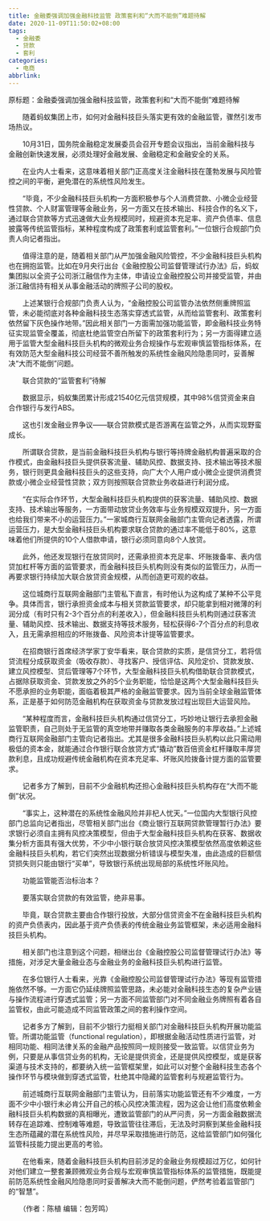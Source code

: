 ```yaml
---
title: 金融委强调加强金融科技监管 政策套利和“大而不能倒”难题待解
date: 2020-11-09T11:50:02+08:00
tags:
  - 金融委
  - 贷款
  - 套利
categories:
  - 电商
abbrlink:
---
```


原标题：金融委强调加强金融科技监管，政策套利和“大而不能倒”难题待解

　　随着蚂蚁集团上市，如何对金融科技巨头落实更有效的金融监管，骤然引发市场热议。

　　10月31日，国务院金融稳定发展委员会召开专题会议指出，当前金融科技与金融创新快速发展，必须处理好金融发展、金融稳定和金融安全的关系。

　　在业内人士看来，这意味着相关部门正高度关注金融科技在蓬勃发展与风险管控之间的平衡，避免潜在的系统性风险发生。

　　“毕竟，不少金融科技巨头机构一方面积极参与个人消费贷款、小微企业经营性贷款、个人财富管理等金融业务，另一方面又在技术输出、科技合作的名义下，通过联合贷款等方式迅速做大业务规模同时，规避资本充足率、资产负债率、信息披露等传统监管指标，某种程度构成了政策套利或监管套利。”一位银行合规部门负责人向记者指出。

　　值得注意的是，随着相关部门从严加强金融风险管控，不少金融科技巨头机构也在拥抱监管。比如在9月央行出台《金融控股公司监督管理试行办法》后，蚂蚁集团拟以全资子公司浙江融信作为主体，申请设立金融控股公司并接受监管，并由浙江融信持有相关从事金融活动的牌照子公司的股权。

　　上述某银行合规部门负责人认为，“金融控股公司监管办法依然侧重牌照监管，未必能彻底对各种金融科技生态落实穿透式监管，从而给监管套利、政策套利依然留下灰色操作地带。”因此相关部门一方面需加强功能监管，即金融科技业务特征实现监管全覆盖，彻底杜绝监管空白所留下的政策套利行为；另一方面得建立适用于监管大型金融科技巨头机构的微观业务合规操作与宏观审慎监管指标体系，在有效防范大型金融科技公司经营不善所触发的系统性金融风险隐患同时，妥善解决“大而不能倒”问题。

　　联合贷款的“监管套利”待解

　　数据显示，蚂蚁集团累计形成21540亿元信贷规模，其中98%信贷资金来自合作银行与发行ABS。

　　这也引发金融业界争议——联合贷款模式是否游离在监管之外，从而实现野蛮成长。

　　所谓联合贷款，是当前金融科技巨头机构与银行等持牌金融机构普遍采取的合作模式，由金融科技巨头提供获客流量、辅助风控、数据支持、技术输出等技术服务，银行则更具金融科技巨头的这些支持，向广大个人用户或小微企业提供消费贷款或小微企业经营性贷款；双方则按照联合贷款业务收益进行利润分成。

　　“在实际合作环节，大型金融科技巨头机构提供的获客流量、辅助风控、数据支持、技术输出等服务，一方面带动放贷业务效率与业务规模双双提升，另一方面也给我们带来不小的运营压力。”一家城商行互联网金融部门主管向记者透露，所谓运营压力，是大型金融科技巨头机构要求联合贷款的通过率不能低于80%，这意味着他们所提供的10个人借款申请，银行必须同意向8个人放贷。

　　此外，他还发现银行在放贷同时，还需承担资本充足率、坏账拨备率、表内信贷加杠杆等方面的监管要求，而金融科技巨头机构则没有类似的监管压力，从而一再要求银行持续加大联合放贷资金规模，从而创造更可观的收益。

　　这位城商行互联网金融部门主管私下直言，有时他认为这构成了某种不公平竞争。具体而言，银行承担资金成本与相关贷款监管要求，却只能拿到相对微薄的利润分成（有时只有2-3个百分点的利差收入），但金融科技巨头机构则通过获客流量、辅助风控、技术输出、数据支持等技术服务，轻松获得6-7个百分点的利息收入，且无需承担相应的坏账拨备、风险资本计提等监管要求。

　　在招商银行首席经济学家丁安华看来，联合贷款的实质，是信贷分工，若将信贷流程分成获取资金（吸收存款）、寻找客户、授信评估、风险定价、贷款发放、建立风控模型、贷后管理等7个环节，大型金融科技巨头机构借助联合贷款模式，占据除获取资金、贷款发放之外的5个业务职能，恰恰是这两个大型金融科技巨头不愿承担的业务职能，面临着极其严格的金融监管要求。因为当前全球金融监管体系，正是基于如何防范金融机构在获取资金与贷款发放过程出现巨大运营风险。

　　“某种程度而言，金融科技巨头机构通过信贷分工，巧妙地让银行去承担金融监管职责，自己则处于无监管的真空地带并赚取各类金融服务的丰厚收益。”上述城商行互联网金融部门主管向记者指出。尤其是很多金融科技巨头机构以此只需动用极低的资本金，就能通过合作银行联合放贷方式“撬动”数百倍资金杠杆赚取丰厚贷款利息，且成功规避传统金融机构在资本充足率、坏账风险拨备计提方面的监管要求。

　　记者多方了解到，目前不少金融机构还担心金融科技巨头机构存在“大而不能倒”状况。

　　“事实上，这种潜在的系统性金融风险并非杞人忧天。”一位国内大型银行风控部门总监向记者指出，尽管相关部门出台《商业银行互联网贷款管理暂行办法》要求银行必须自主拥有风控决策模型，但由于大型金融科技巨头机构在获客、数据收集分析方面具有强大优势，不少中小银行联合放贷风控决策模型依然高度依赖这些金融科技巨头机构，若它们突然出现数据分析错误与模型失准，由此造成的巨额信贷损失则只能由银行“买单”，导致银行系统出现局部的系统性坏账风险。

　　功能监管能否治标治本？

　　要落实联合贷款的有效监管，绝非易事。

　　毕竟，联合贷款主要由合作银行投放，大部分信贷资金不在金融科技巨头机构的资产负债表内，因此基于资产负债表的传统金融业务监管框架，未必适用金融科技巨头机构。

　　相关部门也注意到这个问题，相继出台《金融控股公司监督管理试行办法》等措施，对涉足大量金融业态与金融业务的金融科技巨头机构进行监管。

　　在多位银行人士看来，光靠《金融控股公司监督管理试行办法》等现有监管措施依然不够。一方面它仍延续牌照监管思路，未必能对金融科技生态的复杂产业链与操作流程进行穿透式监管；另一方面不同监管部门对不同金融业务牌照有着各自监管权，由此可能造成不同监管政策之间的套利操作空间。

　　记者多方了解到，目前不少银行力挺相关部门对金融科技巨头机构开展功能监管。所谓功能监管（functional regulation），即根据金融活动性质进行监管，对相同功能、相同法律关系的金融产品按照同一规则接受一致监管。以信贷业务为例，只要是从事信贷业务的机构，无论是提供资金，还是提供风控模型，或是获客渠道与技术支持的，都要纳入统一监管框架里，如此可以对整个金融科技生态各个操作环节与模块做到穿透式监管，杜绝其中隐藏的监管套利与规避监管行为。

　　前述城商行互联网金融部门主管认为，目前落实功能监管还有不少难度，一方面不少中小银行未必肯公开自己的核心风控决策流程，因为这会让他们高度依赖金融科技巨头机构数据的真相曝光，遭致监管部门的从严问责，另一方面金融数据流转存在追踪难、控制难等难题，导致监管往往滞后，无法及时洞察到某些金融科技生态所蕴藏的潜在系统性风险，并尽早采取措施进行防范，这给监管部门如何强化监管科技能力提出更高的考验。

　　在他看来，随着金融科技巨头机构目前涉足的金融业务规模超过万亿，如何针对他们建立一整套兼顾微观业务合规与宏观审慎监管指标体系的监管措施，既能提前防范系统性金融风险隐患同时妥善解决大而不能倒问题，俨然考验着监管部门的“智慧”。

　　（作者：陈植 编辑：包芳鸣）